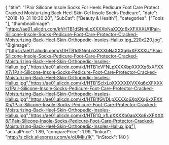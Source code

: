 {
	"title": "1Pair Silicone Insole Socks For Heels Pedicure Foot Care Protect Cracked Moisturizing Back Heel Skin Gel Insole Socks Pedicure",
	"date": "2018-10-31 10:30:20",
	"SubCat": ["Beauty & Health"],
	"categories": ["Tools "],
	"thumbnailImage": "https://ae01.alicdn.com/kf/HTB1dSNmLpXXXXbNaXXXq6xXFXXXU/1Pair-Silicone-Insole-Socks-Pedicure-Foot-Care-Protector-Cracked-Moisturizing-Back-Heel-Skin-Orthopedic-Insoles-Hallux.jpg_220x220.jpg",
	"BigImage": ["https://ae01.alicdn.com/kf/HTB1dSNmLpXXXXbNaXXXq6xXFXXXU/1Pair-Silicone-Insole-Socks-Pedicure-Foot-Care-Protector-Cracked-Moisturizing-Back-Heel-Skin-Orthopedic-Insoles-Hallux.jpg","https://ae01.alicdn.com/kf/HTB1cVFNLpXXXXbpXXXXq6xXFXXX7/1Pair-Silicone-Insole-Socks-Pedicure-Foot-Care-Protector-Cracked-Moisturizing-Back-Heel-Skin-Orthopedic-Insoles-Hallux.jpg","https://ae01.alicdn.com/kf/HTB1SclxLpXXXXXIXVXXq6xXFXXXk/1Pair-Silicone-Insole-Socks-Pedicure-Foot-Care-Protector-Cracked-Moisturizing-Back-Heel-Skin-Orthopedic-Insoles-Hallux.jpg","https://ae01.alicdn.com/kf/HTB1fGVDLpXXXXc6XpXXq6xXFXXXh/1Pair-Silicone-Insole-Socks-Pedicure-Foot-Care-Protector-Cracked-Moisturizing-Back-Heel-Skin-Orthopedic-Insoles-Hallux.jpg","https://ae01.alicdn.com/kf/HTB1Q_xfLpXXXXb0apXXq6xXFXXX8/1Pair-Silicone-Insole-Socks-Pedicure-Foot-Care-Protector-Cracked-Moisturizing-Back-Heel-Skin-Orthopedic-Insoles-Hallux.jpg"],
	"actualPrice": 1.89,
	"comparePrice": 1.99,
	"linkurl": "http://s.click.aliexpress.com/e/oUMku1K",
	"inStock": 140
}
